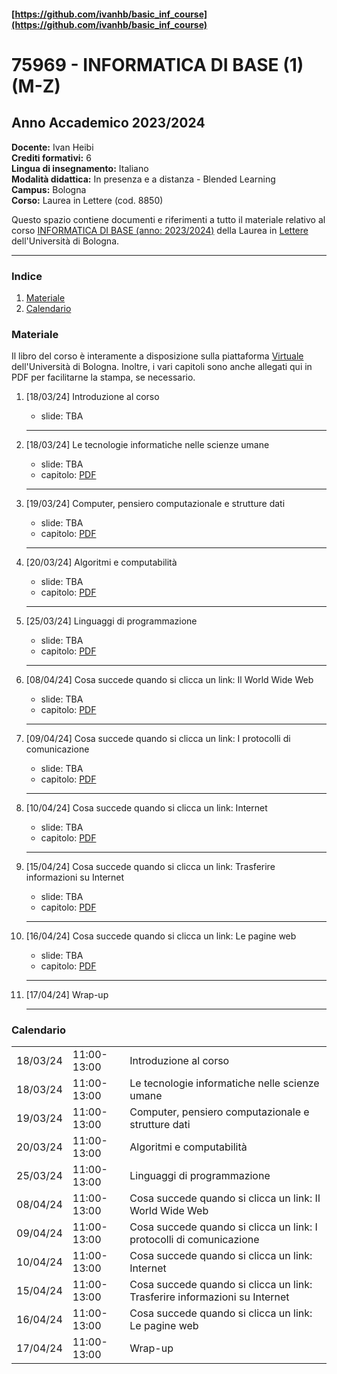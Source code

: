#### [https://github.com/ivanhb/basic_inf_course](https://github.com/ivanhb/basic_inf_course)
# 75969 - INFORMATICA DI BASE (1) (M-Z)
## Anno Accademico 2023/2024

**Docente:** Ivan Heibi  
**Crediti formativi:** 6  
**Lingua di insegnamento:** Italiano  
**Modalità didattica:** In presenza e a distanza - Blended Learning  
**Campus:** Bologna  
**Corso:** Laurea in Lettere (cod. 8850)  

Questo spazio contiene documenti e riferimenti a tutto il materiale relativo al corso [INFORMATICA DI BASE (anno: 2023/2024)](https://www.unibo.it/it/studiare/dottorati-master-specializzazioni-e-altra-formazione/insegnamenti/insegnamento/2023/464222) della Laurea in [Lettere](https://corsi.unibo.it/laurea/lettere) dell'Università di Bologna.

---

### Indice

1. [Materiale](#materiale)
2. [Calendario](#calendario)

### Materiale

Il libro del corso è interamente a disposizione sulla piattaforma [Virtuale](https://virtuale.unibo.it) dell'Università di Bologna. Inoltre, i vari capitoli sono anche allegati qui in PDF per facilitarne la stampa, se necessario.

1. [18/03/24] Introduzione al corso
   * slide: TBA
   <hr />

2. [18/03/24] Le tecnologie informatiche nelle scienze umane
   * slide: TBA
   * capitolo: [PDF](https://basic-inf.github.io/2023-2024/chapters/09.pdf)
    <hr />

3. [19/03/24] Computer, pensiero computazionale e strutture dati
   * slide: TBA
   * capitolo: [PDF](https://basic-inf.github.io/2023-2024/chapters/01.pdf)
   <hr />

4. [20/03/24] Algoritmi e computabilità
   * slide: TBA
   * capitolo: [PDF](https://basic-inf.github.io/2023-2024/chapters/02.pdf)
   <hr />

5. [25/03/24] Linguaggi di programmazione
   * slide: TBA
   * capitolo: [PDF](https://basic-inf.github.io/2023-2024/chapters/03.pdf)
   <hr />

6. [08/04/24] Cosa succede quando si clicca un link: Il World Wide Web
   * slide: TBA
   * capitolo: [PDF](https://basic-inf.github.io/2023-2024/chapters/04.pdf)
   <hr />

7. [09/04/24] Cosa succede quando si clicca un link: I protocolli di comunicazione
   * slide: TBA
   * capitolo: [PDF](https://basic-inf.github.io/2023-2024/chapters/05.pdf)
   <hr />

8. [10/04/24] Cosa succede quando si clicca un link: Internet
   * slide: TBA
   * capitolo: [PDF](https://basic-inf.github.io/2023-2024/chapters/06.pdf)
   <hr />

9. [15/04/24] Cosa succede quando si clicca un link: Trasferire informazioni su Internet
   * slide: TBA
   * capitolo: [PDF](https://basic-inf.github.io/2023-2024/chapters/07.pdf)
   <hr />

10. [16/04/24] Cosa succede quando si clicca un link: Le pagine web
    * slide: TBA
    * capitolo: [PDF](https://basic-inf.github.io/2023-2024/chapters/08.pdf)
    <hr />

11. [17/04/24] Wrap-up
    <hr />


### Calendario

<table>
  <tr><td>18/03/24</td><td>11:00-13:00</td><td>Introduzione al corso</td></tr>
  <tr><td>18/03/24</td><td>11:00-13:00</td><td>Le tecnologie informatiche nelle scienze umane</td></tr>
  <tr><td>19/03/24</td><td>11:00-13:00</td><td>Computer, pensiero computazionale e strutture dati</td></tr>
  <tr><td>20/03/24</td><td>11:00-13:00</td><td>Algoritmi e computabilità</td></tr>
  <tr><td>25/03/24</td><td>11:00-13:00</td><td>Linguaggi di programmazione</td></tr>
  <tr><td>08/04/24</td><td>11:00-13:00</td><td>Cosa succede quando si clicca un link: Il World Wide Web</td></tr>
  <tr><td>09/04/24</td><td>11:00-13:00</td><td>Cosa succede quando si clicca un link: I protocolli di comunicazione</td></tr>
  <tr><td>10/04/24</td><td>11:00-13:00</td><td>Cosa succede quando si clicca un link: Internet</td></tr>
  <tr><td>15/04/24</td><td>11:00-13:00</td><td>Cosa succede quando si clicca un link: Trasferire informazioni su Internet</td></tr>
  <tr><td>16/04/24</td><td>11:00-13:00</td><td>Cosa succede quando si clicca un link: Le pagine web</td></tr>
  <tr><td>17/04/24</td><td>11:00-13:00</td><td>Wrap-up</td></tr>
</table>
